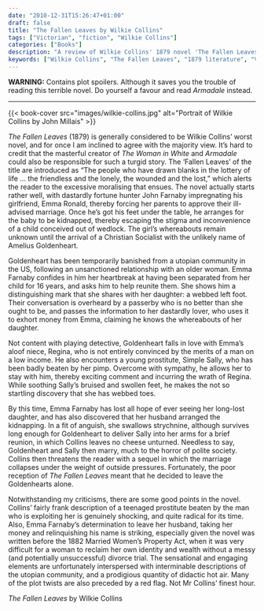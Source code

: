 ```yaml
---
date: "2010-12-31T15:26:47+01:00"
draft: false
title: "The Fallen Leaves by Wilkie Collins"
tags: ["Victorian", "fiction", "Wilkie Collins"]
categories: ["Books"]
description: "A review of Wilkie Collins' 1879 novel 'The Fallen Leaves,' generally considered his worst work. Despite featuring Christian Socialist Amelius Goldenheart and fallen woman Simple Sally, this moralistic tale lacks the masterful plotting of Collins' earlier sensation novels."
keywords: ["Wilkie Collins", "The Fallen Leaves", "1879 literature", "Victorian novel", "fallen woman", "Christian socialism", "Amelius Goldenheart", "sensation fiction", "Victorian morality"]
---
```


**WARNING:** Contains plot spoilers. Although it saves you the trouble of reading this terrible novel. Do yourself a favour and read _Armadale_ instead.

---

{{< book-cover src="images/wilkie-collins.jpg" alt="Portrait of Wilkie Collins by John Millais" >}}

_The Fallen Leaves_ (1879) is generally considered to be Wilkie Collins’ worst novel, and for once I am inclined to agree with the majority view. It’s hard to credit that the masterful creator of _The Woman in White_ and _Armadale_ could also be responsible for such a turgid story. The ‘Fallen Leaves’ of the title are introduced as “The people who have drawn blanks in the lottery of life ... the friendless and the lonely, the wounded and the lost,” which alerts the reader to the excessive moralising that ensues.
The novel actually starts rather well, with dastardly fortune hunter John Farnaby impregnating his girlfriend, Emma Ronald, thereby forcing her parents to approve their ill-advised marriage. Once he’s got his feet under the table, he arranges for the baby to be kidnapped, thereby escaping the stigma and inconvenience of a child conceived out of wedlock. The girl’s whereabouts remain unknown until the arrival of a Christian Socialist with the unlikely name of Amelius Goldenheart.

Goldenheart has been temporarily banished from a utopian community in the US, following an unsanctioned relationship with an older woman. Emma Farnaby confides in him her heartbreak at having been separated from her child for 16 years, and asks him to help reunite them. She shows him a distinguishing mark that she shares with her daughter: a webbed left foot.  Their conversation is overheard by a passerby who is no better than she ought to be, and passes the information to her dastardly lover, who uses it to exhort money from Emma, claiming he knows the whereabouts of her daughter.

Not content with playing detective, Goldenheart falls in love with Emma’s aloof niece, Regina, who is not entirely convinced by the merits of a man on a low income. He also encounters a young prostitute, Simple Sally, who has been badly beaten by her pimp.  Overcome with sympathy, he allows her to stay with him, thereby exciting comment and incurring the wrath of Regina.  While soothing Sally’s bruised and swollen feet, he makes the not so startling discovery that she has webbed toes.

By this time, Emma Farnaby has lost all hope of ever seeing her long-lost daughter, and has also discovered that her husband arranged the kidnapping. In a fit of anguish, she swallows strychnine, although survives long enough for Goldenheart to deliver Sally into her arms for a brief reunion, in which Collins leaves no cheese unturned. Needless to say, Goldenheart and Sally then marry, much to the horror of polite society. Collins then threatens the reader with a sequel in which the marriage collapses under the weight of outside pressures. Fortunately, the poor reception of _The Fallen Leaves_ meant that he decided to leave the Goldenhearts alone.

Notwithstanding my criticisms, there are some good points in the novel. Collins’ fairly frank description of a teenaged prostitute beaten by the man who is exploiting her is genuinely shocking, and quite radical for its time. Also, Emma Farnaby’s determination to leave her husband, taking her money and relinquishing his name is striking, especially given the novel was written before the 1882 Married Women’s Property Act, when it was very difficult for a woman to reclaim her own identity and wealth without a messy (and potentially unsuccessful) divorce trial. The sensational and engaging elements are unfortunately interspersed with interminable descriptions of the utopian community, and a prodigious quantity of didactic hot air.  Many of the plot twists are also preceded by a red flag. Not Mr Collins’ finest hour.

_The Fallen Leaves_ by Wilkie Collins
